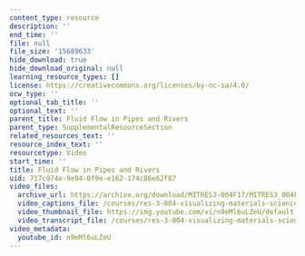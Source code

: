 ```yaml
---
content_type: resource
description: ''
end_time: ''
file: null
file_size: '15689633'
hide_download: true
hide_download_original: null
learning_resource_types: []
license: https://creativecommons.org/licenses/by-nc-sa/4.0/
ocw_type: ''
optional_tab_title: ''
optional_text: ''
parent_title: Fluid Flow in Pipes and Rivers
parent_type: SupplementalResourceSection
related_resources_text: ''
resource_index_text: ''
resourcetype: Video
start_time: ''
title: Fluid Flow in Pipes and Rivers
uid: 717c974e-9e94-0f9e-e162-174c86e62f87
video_files:
  archive_url: https://archive.org/download/MITRES3-004F17/MITRES3_004F17_2012_anon2_300k.mp4
  video_captions_file: /courses/res-3-004-visualizing-materials-science-fall-2017/88a53a3a95395c528f7f1844a3261283_n9eMl6uLZeU.vtt
  video_thumbnail_file: https://img.youtube.com/vi/n9eMl6uLZeU/default.jpg
  video_transcript_file: /courses/res-3-004-visualizing-materials-science-fall-2017/3892f2781b167089e9a7e970a95aa01e_n9eMl6uLZeU.pdf
video_metadata:
  youtube_id: n9eMl6uLZeU
---
```


